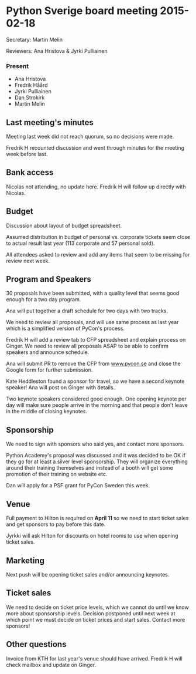 # Python Sverige board meeting 2015-02-18

Secretary: Martin Melin

Reviewers: Ana Hristova & Jyrki Pulliainen

### Present

- Ana Hristova
- Fredrik Håård
- Jyrki Pulliainen
- Dan Strokirk
- Martin Melin

## Last meeting's minutes

Meeting last week did not reach quorum, so no decisions were made.

Fredrik H recounted discussion and went through minutes for the meeting week before last.

## Bank access

Nicolas not attending, no update here. Fredrik H will follow up directly with Nicolas.

## Budget

Discussion about layout of budget spreadsheet.

Assumed distribution in budget of personal vs. corporate tickets seem close to actual result last year (113 corporate and 57 personal sold).

All attendees asked to review and add any items that seem to be missing for review next week.

## Program and Speakers

30 proposals have been submitted, with a quality level that seems good enough for a two day program.

Ana will put together a draft schedule for two days with two tracks.

We need to review all proposals, and will use same process as last year which is a simplified version of PyCon's process.

Fredrik H will add a review tab to CFP spreadsheet and explain process on Ginger. We need to review all proposals ASAP to be able to confirm speakers and announce schedule.

Ana will submit PR to remove the CFP from www.pycon.se and close the Google form for further submission.

Kate Heddleston found a sponsor for travel, so we have a second keynote speaker! Ana will post on Ginger with details.

Two keynote speakers considered good enough. One opening keynote per day will make sure people arrive in the morning and that people don't leave in the middle of closing keynotes.

## Sponsorship

We need to sign with sponsors who said yes, and contact more sponsors.

Python Academy's proposal was discussed and it was decided to be OK if they go for at least a silver level sponsorship. They will organize everything around their training themselves and instead of a booth will get some promotion of their training on website etc.


Dan will apply for a PSF grant for PyCon Sweden this week.

## Venue

Full payment to Hilton is required on **April 11** so we need to start ticket sales and get sponsors to pay before this date.

Jyrkki will ask Hilton for discounts on hotel rooms to use when opening ticket sales.

## Marketing

Next push will be opening ticket sales and/or announcing keynotes.

## Ticket sales

We need to decide on ticket price levels, which we cannot do until we know more about sponsorship levels. Decision postponed until next week at which point we must decide on ticket prices and start sales. Contact more sponsors!

## Other questions

Invoice from KTH for last year's venue should have arrived. Fredrik H will check mailbox and update on Ginger.
